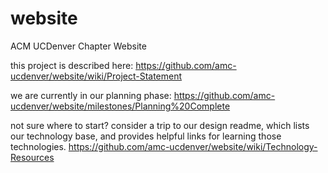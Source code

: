 # website
ACM UCDenver Chapter Website

this project is described here:
https://github.com/amc-ucdenver/website/wiki/Project-Statement

we are currently in our planning phase:
https://github.com/amc-ucdenver/website/milestones/Planning%20Complete

not sure where to start?  consider a trip to our design readme, which lists our technology base, and provides helpful links for learning those technologies.
https://github.com/amc-ucdenver/website/wiki/Technology-Resources
